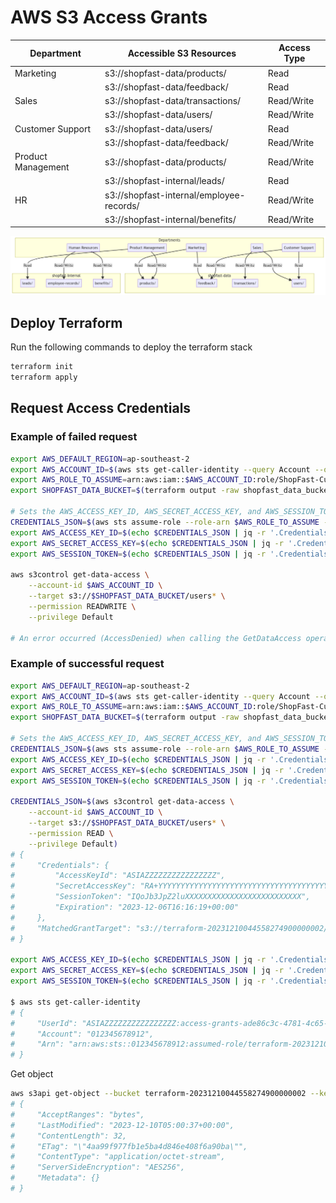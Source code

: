 # AWS S3 Access Grants

| Department         | Accessible S3 Resources                  | Access Type |
|--------------------|------------------------------------------|-------------|
| Marketing          | s3://shopfast-data/products/             | Read        |
|                    | s3://shopfast-data/feedback/             | Read        |
| Sales              | s3://shopfast-data/transactions/         | Read/Write  |
|                    | s3://shopfast-data/users/                | Read/Write  |
| Customer Support   | s3://shopfast-data/users/                | Read        |
|                    | s3://shopfast-data/feedback/             | Read/Write  |
| Product Management | s3://shopfast-data/products/             | Read/Write  |
|                    | s3://shopfast-internal/leads/            | Read        |
| HR                 | s3://shopfast-internal/employee-records/ | Read/Write  |
|                    | s3://shopfast-internal/benefits/         | Read/Write  |

![Access Pattern Plan](./mermaid-diagram.png)

## Deploy Terraform

Run the following commands to deploy the terraform stack

```bash
terraform init
terraform apply
```

## Request Access Credentials

### Example of failed request

```bash
export AWS_DEFAULT_REGION=ap-southeast-2
export AWS_ACCOUNT_ID=$(aws sts get-caller-identity --query Account --output text)
export AWS_ROLE_TO_ASSUME=arn:aws:iam::$AWS_ACCOUNT_ID:role/ShopFast-CustomerSupport
export SHOPFAST_DATA_BUCKET=$(terraform output -raw shopfast_data_bucket)

# Sets the AWS_ACCESS_KEY_ID, AWS_SECRET_ACCESS_KEY, and AWS_SESSION_TOKEN environment variables
CREDENTIALS_JSON=$(aws sts assume-role --role-arn $AWS_ROLE_TO_ASSUME --role-session-name ShopFastRole)
export AWS_ACCESS_KEY_ID=$(echo $CREDENTIALS_JSON | jq -r '.Credentials.AccessKeyId')
export AWS_SECRET_ACCESS_KEY=$(echo $CREDENTIALS_JSON | jq -r '.Credentials.SecretAccessKey')
export AWS_SESSION_TOKEN=$(echo $CREDENTIALS_JSON | jq -r '.Credentials.SessionToken')

aws s3control get-data-access \
    --account-id $AWS_ACCOUNT_ID \
    --target s3://$SHOPFAST_DATA_BUCKET/users* \
    --permission READWRITE \
    --privilege Default

# An error occurred (AccessDenied) when calling the GetDataAccess operation: You do not have READWRITE permissions to the requested S3 Prefix: s3://terraform-20231210044558274900000002/users*
```

### Example of successful request

```bash
export AWS_DEFAULT_REGION=ap-southeast-2
export AWS_ACCOUNT_ID=$(aws sts get-caller-identity --query Account --output text)
export AWS_ROLE_TO_ASSUME=arn:aws:iam::$AWS_ACCOUNT_ID:role/ShopFast-CustomerSupport
export SHOPFAST_DATA_BUCKET=$(terraform output -raw shopfast_data_bucket)

# Sets the AWS_ACCESS_KEY_ID, AWS_SECRET_ACCESS_KEY, and AWS_SESSION_TOKEN environment variables
CREDENTIALS_JSON=$(aws sts assume-role --role-arn $AWS_ROLE_TO_ASSUME --role-session-name ShopFastRole)
export AWS_ACCESS_KEY_ID=$(echo $CREDENTIALS_JSON | jq -r '.Credentials.AccessKeyId')
export AWS_SECRET_ACCESS_KEY=$(echo $CREDENTIALS_JSON | jq -r '.Credentials.SecretAccessKey')
export AWS_SESSION_TOKEN=$(echo $CREDENTIALS_JSON | jq -r '.Credentials.SessionToken')

CREDENTIALS_JSON=$(aws s3control get-data-access \
    --account-id $AWS_ACCOUNT_ID \
    --target s3://$SHOPFAST_DATA_BUCKET/users* \
    --permission READ \
    --privilege Default)
# {
#     "Credentials": {
#         "AccessKeyId": "ASIAZZZZZZZZZZZZZZZZ",
#         "SecretAccessKey": "RA+YYYYYYYYYYYYYYYYYYYYYYYYYYYYYYYYYYYYYY",
#         "SessionToken": "IQoJb3JpZ2luXXXXXXXXXXXXXXXXXXXXXXXXXX",
#         "Expiration": "2023-12-06T16:16:19+00:00"
#     },
#     "MatchedGrantTarget": "s3://terraform-20231210044558274900000002/users*"
# }

export AWS_ACCESS_KEY_ID=$(echo $CREDENTIALS_JSON | jq -r '.Credentials.AccessKeyId')
export AWS_SECRET_ACCESS_KEY=$(echo $CREDENTIALS_JSON | jq -r '.Credentials.SecretAccessKey')
export AWS_SESSION_TOKEN=$(echo $CREDENTIALS_JSON | jq -r '.Credentials.SessionToken')

$ aws sts get-caller-identity
# {
#     "UserId": "ASIAZZZZZZZZZZZZZZZZ:access-grants-ade86c3c-4781-4c65-8beb-4639bb72f5e6",
#     "Account": "012345678912",
#     "Arn": "arn:aws:sts::012345678912:assumed-role/terraform-20231210044558274900000002/access-grants-ade86c3c-4781-4c65-8beb-4639bb72f5e6"
# }
```

Get object

```bash
aws s3api get-object --bucket terraform-20231210044558274900000002 --key users/user_list user_list_downloaded
# {
#     "AcceptRanges": "bytes",
#     "LastModified": "2023-12-10T05:00:37+00:00",
#     "ContentLength": 32,
#     "ETag": "\"4aa99f977fb1e5ba4d846e408f6a90ba\"",
#     "ContentType": "application/octet-stream",
#     "ServerSideEncryption": "AES256",
#     "Metadata": {}
# }
```
